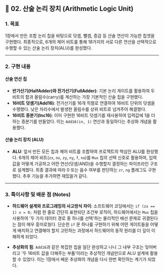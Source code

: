 ## 🎯 02. 산술 논리 장치 (Arithmetic Logic Unit)

### 1. 목표
1장에서 만든 조합 논리 칩을 바탕으로 덧셈, 뺄셈, 증감 등 산술 연산이 가능한 칩셋을 구현했다. 최종적으로, 6개의 제어 비트를 통해 18가지의 서로 다른 연산을 선택적으로 수행할 수 있는 산술 논리 장치(ALU)를 완성했다.

---

### 2. 구현 내용
#### 산술 연산 칩
* **반가산기(HalfAdder)와 전가산기(FullAdder)**: 기본 논리 게이트를 활용하여 두 비트의 합과 올림수(carry)를 계산하는 가장 기본적인 산술 칩을 구현했다.
* **16비트 덧셈기(Add16)**: 전가산기를 16개 직렬로 연결하여 16비트 단위의 덧셈을 수행했다. 낮은 자리수에서 발생한 올림수를 상위 비트로 넘겨주어 해결했다.
* **16비트 증분기(Inc16)**: 이미 구현한 16비트 덧셈기를 재사용하여 입력값에 1을 더하는 증분기를 만들었다. 이는 `Add16(in, 1)` 연산과 동일하다는 추상화 개념을 활용했다.

#### 산술 논리 장치 (ALU)
* **ALU**: 앞서 만든 모든 칩과 제어 비트를 조합하여 프로젝트의 핵심인 ALU를 완성했다. 6개의 제어 비트(`zx`, `nx`, `zy`, `ny`, `f`, `no`)를 `Mux` 칩의 선택 신호로 활용하여, 입력값을 어떻게 가공하고 어떤 연산(덧셈/AND)을 수행할지 결정하는 파이프라인 구조로 설계했다. 최종 결과에 따라 0 또는 음수 여부를 판단하는 `zr`, `ng` 플래그도 구현했다. 추후 기능을 추가하면 재밌을거 같다.

---

### 3. 특이사항 및 배운 점 (Notes)
* **하드웨어 설계와 프로그래밍의 사고방식 차이**: 소프트웨어 코딩에서는 `if (zx == 1) x = 0;` 처럼 한 줄로 간단히 표현되던 조건부 로직이, 하드웨어에서는 `Mux` 칩을 사용하여 '두 가지 데이터 경로 중 하나를 선택'하는 물리적인 배선 문제로 귀결된다는 점이 매우 흥미로웠다. 단순한 `if` 문 하나를 구현하기 위해 어떤 게이트들을 어떻게 배치하고 연결해야 할지 고민하는 과정에서 하드웨어의 동작 원리를 더 깊이 이해하게 되었다.

* **추상화의 힘**: `Add16`과 같은 복잡한 칩을 일단 완성하고 나니 그 내부 구조는 잊어버리고 '두 16비트 값을 더해주는 부품'이라는 추상적인 개념만으로 ALU 설계에 활용할 수 있었다. 이는 1장에서 배운 추상화의 개념을 다시 한번 확인하는 계기가 되었다.